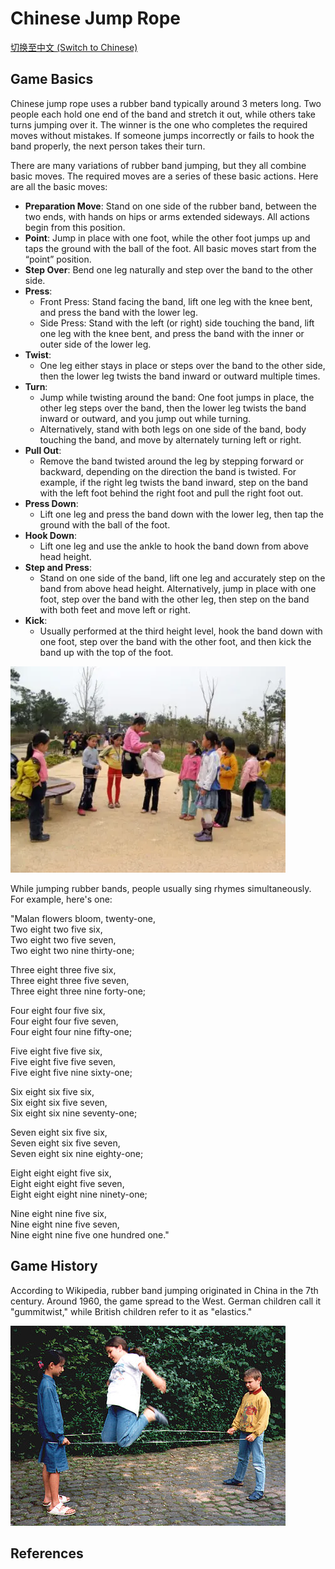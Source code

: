 # Chinese Jump Rope

[切换至中文 (Switch to Chinese)](../../中文/游戏/跳皮筋.md)

## Game Basics

Chinese jump rope uses a rubber band typically around 3 meters long. Two people each hold one end of the band and stretch it out, while others take turns jumping over it. The winner is the one who completes the required moves without mistakes. If someone jumps incorrectly or fails to hook the band properly, the next person takes their turn.

There are many variations of rubber band jumping, but they all combine basic moves. The required moves are a series of these basic actions. Here are all the basic moves:

- **Preparation Move**: Stand on one side of the rubber band, between the two ends, with hands on hips or arms extended sideways. All actions begin from this position.
- **Point**: Jump in place with one foot, while the other foot jumps up and taps the ground with the ball of the foot. All basic moves start from the “point” position.
- **Step Over**: Bend one leg naturally and step over the band to the other side.
- **Press**: 
  - Front Press: Stand facing the band, lift one leg with the knee bent, and press the band with the lower leg.
  - Side Press: Stand with the left (or right) side touching the band, lift one leg with the knee bent, and press the band with the inner or outer side of the lower leg.
- **Twist**: 
  - One leg either stays in place or steps over the band to the other side, then the lower leg twists the band inward or outward multiple times.
- **Turn**: 
  - Jump while twisting around the band: One foot jumps in place, the other leg steps over the band, then the lower leg twists the band inward or outward, and you jump out while turning.
  - Alternatively, stand with both legs on one side of the band, body touching the band, and move by alternately turning left or right.
- **Pull Out**: 
  - Remove the band twisted around the leg by stepping forward or backward, depending on the direction the band is twisted. For example, if the right leg twists the band inward, step on the band with the left foot behind the right foot and pull the right foot out.
- **Press Down**: 
  - Lift one leg and press the band down with the lower leg, then tap the ground with the ball of the foot.
- **Hook Down**: 
  - Lift one leg and use the ankle to hook the band down from above head height.
- **Step and Press**: 
  - Stand on one side of the band, lift one leg and accurately step on the band from above head height. Alternatively, jump in place with one foot, step over the band with the other leg, then step on the band with both feet and move left or right.
- **Kick**: 
  - Usually performed at the third height level, hook the band down with one foot, step over the band with the other foot, and then kick the band up with the top of the foot.

![center | 500](../../_Images/Chinese%20jumping.png)

While jumping rubber bands, people usually sing rhymes simultaneously. For example, here's one:

"Malan flowers bloom, twenty-one,  
Two eight two five six,  
Two eight two five seven,  
Two eight two nine thirty-one;  

Three eight three five six,  
Three eight three five seven,  
Three eight three nine forty-one;  

Four eight four five six,  
Four eight four five seven,  
Four eight four nine fifty-one;  

Five eight five five six,  
Five eight five five seven,  
Five eight five nine sixty-one;  

Six eight six five six,  
Six eight six five seven,  
Six eight six nine seventy-one;  

Seven eight six five six,  
Seven eight six five seven,  
Seven eight six nine eighty-one;  

Eight eight eight five six,  
Eight eight eight five seven,  
Eight eight eight nine ninety-one;  

Nine eight nine five six,  
Nine eight nine five seven,  
Nine eight nine five one hundred one."

## Game History

According to Wikipedia, rubber band jumping originated in China in the 7th century. Around 1960, the game spread to the West. German children call it "gummitwist," while British children refer to it as "elastics."

![center | 500](../../_Images/western%20kids%20jumping.png)

## References